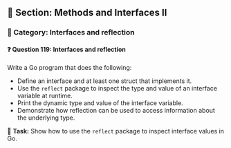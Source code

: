 ## 📘 Section: Methods and Interfaces II  
### 🔹 Category: Interfaces and reflection  
#### ❓ Question 119: Interfaces and reflection

Write a Go program that does the following:

- Define an interface and at least one struct that implements it.
- Use the `reflect` package to inspect the type and value of an interface variable at runtime.
- Print the dynamic type and value of the interface variable.
- Demonstrate how reflection can be used to access information about the underlying type.

🔧 **Task:** Show how to use the `reflect` package to inspect interface values in Go.
